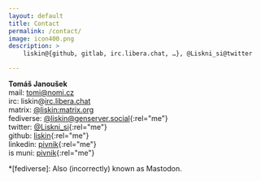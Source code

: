 ```yaml
---
layout: default
title: Contact
permalink: /contact/
image: icon400.png
description: >
    liskin@{github, gitlab, irc.libera.chat, …}, @Liskni_si@twitter

---
```


**Tomáš Janoušek**  
mail: tomi@nomi.cz  
irc: liskin@[irc.libera.chat](https://libera.chat/)  
matrix: [@liskin:matrix.org](https://matrix.to/#/@liskin:matrix.org)  
fediverse: [@liskin@genserver.social](https://genserver.social/liskin){:rel="me"}  
twitter: [@Liskni\_si](https://twitter.com/Liskni_si){:rel="me"}  
github: [liskin](https://github.com/liskin){:rel="me"}  
linkedin: [pivnik](https://www.linkedin.com/in/pivnik){:rel="me"}  
is muni: [pivnik](https://is.muni.cz/lide/?lang=en;uco=207561){:rel="me"}

*[fediverse]: Also (incorrectly) known as Mastodon.
